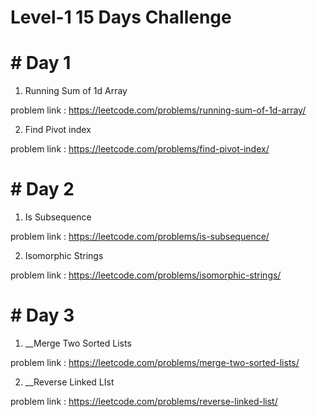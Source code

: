 # Level-1   15 Days Challenge

# # Day 1

1. Running Sum of 1d Array

  problem link : https://leetcode.com/problems/running-sum-of-1d-array/

2. Find Pivot index

  problem link : https://leetcode.com/problems/find-pivot-index/

# # Day 2

1. Is Subsequence

  problem link : https://leetcode.com/problems/is-subsequence/

2. Isomorphic Strings

  problem link : https://leetcode.com/problems/isomorphic-strings/
  
# #  Day 3
 
 1. __Merge Two Sorted Lists
 
 problem link : https://leetcode.com/problems/merge-two-sorted-lists/
 
 2. __Reverse Linked LIst
 
 problem link : https://leetcode.com/problems/reverse-linked-list/
